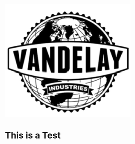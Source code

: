 ![v_logo](https://github.com/nirlimor35/George-is-in-too-deep/blob/main/Part_1/images/v_logo.png?raw=true)
# This is a Test 